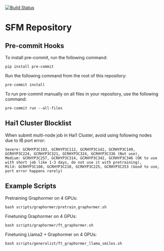 [![Build Status](https://dev.azure.com/AI4ScienceSFM/SFM_framework/_apis/build/status%2FPython%20Unit%20Tests?branchName=main)](https://dev.azure.com/AI4ScienceSFM/SFM_framework/_build/latest?definitionId=1&branchName=main)

# SFM Repository


## Pre-commit Hooks

To install pre-commit, run the following command:
```
pip install pre-commit
```

Run the following command from the root of this repository:
```
pre-commit install
```

To run pre-commit manually on all files in your repository, use the following command:
```
pre-commit run --all-files
```

## Hai1 Cluster Blocklist

When submit multi-node job in Hai1 Cluster, avoid using following nodes due to IB port error:
```
Severe: GCRHYP3C103, GCRHYP3C112, GCRHYP3C142, GCRHYP3C149, GCRHYP3C224, GCRHYP3C321, GCRHYP3C324, GCRHYP3C336 (Not use),
Medium: GCRHYP3C257, GCRHYP3C314, GCRHYP3C342, GCRHYP3C346 (OK to use with short job like 1-3 days, do not use it with pretraining),
Mild: GCRHYP3C108, GCRHYP3C218, GCRHYP3C225, GCRHYP3C253 (Good to use, port error happens rarely)
```

## Example Scripts

Pretraining Graphormer on 4 GPUs:
```
bash scripts/graphormer/pretrain_graphormer.sh
```

Finetuning Graphormer on 4 GPUs:
```
bash scripts/graphormer/ft_graphormer.sh
```

Finetuning Llama2 + Graphormer on 4 GPUs:
```
bash scripts/generalist/ft_graphormer_llama_smiles.sh
```
